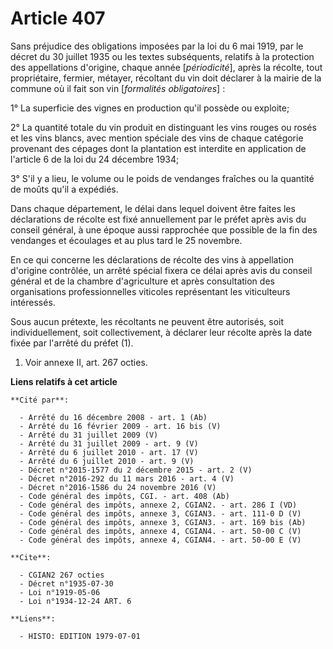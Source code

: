# Article 407

Sans préjudice des obligations imposées par la loi du 6 mai 1919, par le décret du 30 juillet 1935 ou les textes subséquents,
relatifs à la protection des appellations d'origine, chaque année [*périodicité*], après la récolte, tout propriétaire,
fermier, métayer, récoltant du vin doit déclarer à la mairie de la commune où il fait son vin [*formalités obligatoires*] :

1° La superficie des vignes en production qu'il possède ou exploite;

2° La quantité totale du vin produit en distinguant les vins rouges ou rosés et les vins blancs, avec mention spéciale des
vins de chaque catégorie provenant des cépages dont la plantation est interdite en application de l'article 6 de la loi du 24
décembre 1934;

3° S'il y a lieu, le volume ou le poids de vendanges fraîches ou la quantité de moûts qu'il a expédiés.

Dans chaque département, le délai dans lequel doivent être faites les déclarations de récolte est fixé annuellement par le
préfet après avis du conseil général, à une époque aussi rapprochée que possible de la fin des vendanges et écoulages et au
plus tard le 25 novembre.

En ce qui concerne les déclarations de récolte des vins à appellation d'origine contrôlée, un arrêté spécial fixera ce délai
après avis du conseil général et de la chambre d'agriculture et après consultation des organisations professionnelles
viticoles représentant les viticulteurs intéressés.

Sous aucun prétexte, les récoltants ne peuvent être autorisés, soit individuellement, soit collectivement, à déclarer leur
récolte après la date fixée par l'arrêté du préfet (1).

1)  Voir annexe II, art. 267 octies.

**Liens relatifs à cet article**

	**Cité par**:

	  - Arrêté du 16 décembre 2008 - art. 1 (Ab)
	  - Arrêté du 16 février 2009 - art. 16 bis (V)
	  - Arrêté du 31 juillet 2009 (V)
	  - Arrêté du 31 juillet 2009 - art. 9 (V)
	  - Arrêté du 6 juillet 2010 - art. 17 (V)
	  - Arrêté du 6 juillet 2010 - art. 9 (V)
	  - Décret n°2015-1577 du 2 décembre 2015 - art. 2 (V)
	  - Décret n°2016-292 du 11 mars 2016 - art. 4 (V)
	  - Décret n°2016-1586 du 24 novembre 2016 (V)
	  - Code général des impôts, CGI. - art. 408 (Ab)
	  - Code général des impôts, annexe 2, CGIAN2. - art. 286 I (VD)
	  - Code général des impôts, annexe 3, CGIAN3. - art. 111-0 D (V)
	  - Code général des impôts, annexe 3, CGIAN3. - art. 169 bis (Ab)
	  - Code général des impôts, annexe 4, CGIAN4. - art. 50-00 C (V)
	  - Code général des impôts, annexe 4, CGIAN4. - art. 50-00 E (V)

	**Cite**:

	  - CGIAN2 267 octies
	  - Décret n°1935-07-30
	  - Loi n°1919-05-06
	  - Loi n°1934-12-24 ART. 6

	**Liens**:

	  - HISTO: EDITION 1979-07-01

